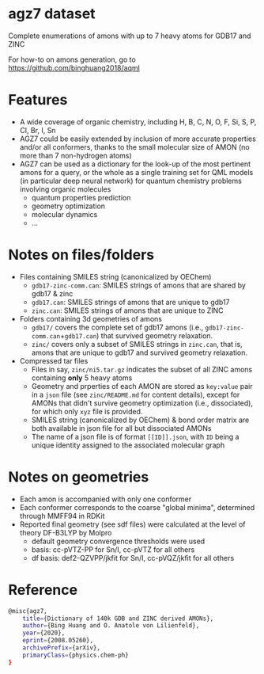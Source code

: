# agz7 dataset
Complete enumerations of amons with up to 7 heavy atoms for GDB17 and ZINC

For how-to on amons generation, go to https://github.com/binghuang2018/aqml

# Features
- A wide coverage of organic chemistry, including H, B, C, N, O, F, Si, S, P, Cl, Br, I, Sn
- AGZ7 could be easily extended by inclusion of more accurate properties and/or all conformers, thanks to the small molecular size of AMON (no more than 7
non-hydrogen atoms)
- AGZ7 can be used as a dictionary for the look-up of the most pertinent amons for a query, or the whole as a single training set for QML models (in particular deep neural network) for quantum chemistry problems involving organic molecules
  - quantum properties prediction
  - geometry optimization
  - molecular dynamics
  - ...

# Notes on files/folders
- Files containing SMILES string (canonicalized by OEChem)
  - `gdb17-zinc-comm.can`: SMILES strings of amons that are shared by gdb17 & zinc
  - `gdb17.can`: SMILES strings of amons that are unique to gdb17
  - `zinc.can`: SMILES strings of amons that are unique to ZINC
- Folders containing 3d geometries of amons
  - `gdb17/` covers the complete set of gdb17 amons (i.e., `gdb17-zinc-comm.can`+`gdb17.can`) that survived geometry relaxation.
  - `zinc/` covers only a subset of SMILES strings in `zinc.can`, that is, amons that are unique to gdb17 and survived geometry relaxation.
- Compressed tar files
  - Files in say, `zinc/ni5.tar.gz` indicates the subset of all ZINC amons containing **__only__** 5 heavy atoms
  - Geometry and prperties of each AMON are stored as `key:value` pair in a `json` file (see `zinc/README.md` for content details), except for AMONs that didn't survive geometry optimization (i.e., dissociated), for which only `xyz` file is provided.
  - SMILES string (canonicalized by OEChem) & bond order matrix are both available in json file for all but dissociated AMONs
  - The name of a json file is of format `[[ID]].json`, with `ID` being a unique identity assigned to the associated molecular graph


# Notes on geometries
- Each amon is accompanied with only one conformer
- Each conformer corresponds to the coarse "global minima", determined through MMFF94 in RDKit
- Reported final geometry (see sdf files) were calculated at the level of theory DF-B3LYP by Molpro
  - default geometry convergence thresholds were used
  - basis: cc-pVTZ-PP for Sn/I, cc-pVTZ for all others
  - df basis: def2-QZVPP/jkfit for Sn/I, cc-pVQZ/jkfit for all others

# Reference
```bash
@misc{agz7,
    title={Dictionary of 140k GDB and ZINC derived AMONs},
    author={Bing Huang and O. Anatole von Lilienfeld},
    year={2020},
    eprint={2008.05260},
    archivePrefix={arXiv},
    primaryClass={physics.chem-ph}
}
```
